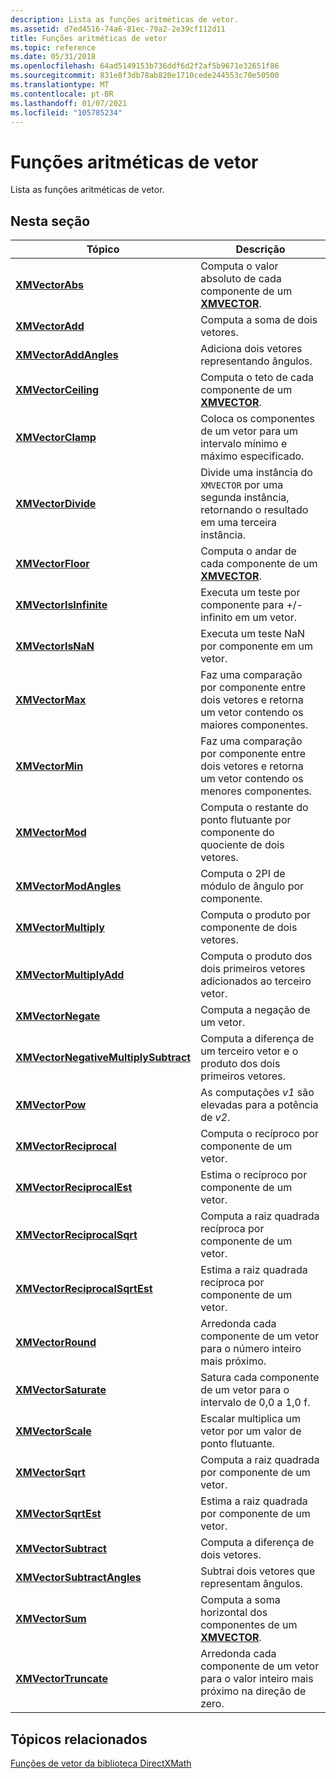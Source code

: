 ```yaml
---
description: Lista as funções aritméticas de vetor.
ms.assetid: d7ed4516-74a6-81ec-79a2-2e39cf112d11
title: Funções aritméticas de vetor
ms.topic: reference
ms.date: 05/31/2018
ms.openlocfilehash: 64ad5149153b736ddf6d2f2af5b9671e32651f86
ms.sourcegitcommit: 831e8f3db78ab820e1710cede244553c70e50500
ms.translationtype: MT
ms.contentlocale: pt-BR
ms.lasthandoff: 01/07/2021
ms.locfileid: "105785234"
---
```

# <a name="vector-arithmetic-functions"></a>Funções aritméticas de vetor

Lista as funções aritméticas de vetor.

## <a name="in-this-section"></a>Nesta seção



| Tópico                                                                                   | Descrição                                                                                                               |
|-----------------------------------------------------------------------------------------|---------------------------------------------------------------------------------------------------------------------------|
| [**XMVectorAbs**](/windows/win32/api/directxmath/nf-directxmath-xmvectorabs)<br/>                                           | Computa o valor absoluto de cada componente de um [**XMVECTOR**](xmvector-data-type.md).<br/>                    |
| [**XMVectorAdd**](/windows/win32/api/directxmath/nf-directxmath-xmvectoradd)<br/>                                           | Computa a soma de dois vetores.<br/>                                                                               |
| [**XMVectorAddAngles**](/windows/win32/api/directxmath/nf-directxmath-xmvectoraddangles)<br/>                               | Adiciona dois vetores representando ângulos.<br/>                                                                          |
| [**XMVectorCeiling**](/windows/win32/api/directxmath/nf-directxmath-xmvectorceiling)<br/>                                   | Computa o teto de cada componente de um [**XMVECTOR**](xmvector-data-type.md).<br/>                           |
| [**XMVectorClamp**](/windows/win32/api/directxmath/nf-directxmath-xmvectorclamp)<br/>                                       | Coloca os componentes de um vetor para um intervalo mínimo e máximo especificado.<br/>                                    |
| [**XMVectorDivide**](/windows/win32/api/directxmath/nf-directxmath-xmvectordivide)<br/>                                     | Divide uma instância do `XMVECTOR` por uma segunda instância, retornando o resultado em uma terceira instância.<br/>             |
| [**XMVectorFloor**](/windows/win32/api/directxmath/nf-directxmath-xmvectorfloor)<br/>                                       | Computa o andar de cada componente de um [**XMVECTOR**](xmvector-data-type.md).<br/>                             |
| [**XMVectorIsInfinite**](/windows/win32/api/directxmath/nf-directxmath-xmvectorisinfinite)<br/>                             | Executa um teste por componente para +/-infinito em um vetor.<br/>                                                    |
| [**XMVectorIsNaN**](/windows/win32/api/directxmath/nf-directxmath-xmvectorisnan)<br/>                                       | Executa um teste NaN por componente em um vetor.<br/>                                                                 |
| [**XMVectorMax**](/windows/win32/api/directxmath/nf-directxmath-xmvectormax)<br/>                                           | Faz uma comparação por componente entre dois vetores e retorna um vetor contendo os maiores componentes.<br/>  |
| [**XMVectorMin**](/windows/win32/api/directxmath/nf-directxmath-xmvectormin)<br/>                                           | Faz uma comparação por componente entre dois vetores e retorna um vetor contendo os menores componentes.<br/> |
| [**XMVectorMod**](/windows/win32/api/directxmath/nf-directxmath-xmvectormod)<br/>                                           | Computa o restante do ponto flutuante por componente do quociente de dois vetores.<br/>                            |
| [**XMVectorModAngles**](/windows/win32/api/directxmath/nf-directxmath-xmvectormodangles)<br/>                               | Computa o 2PI de módulo de ângulo por componente.<br/>                                                                   |
| [**XMVectorMultiply**](/windows/win32/api/directxmath/nf-directxmath-xmvectormultiply)<br/>                                 | Computa o produto por componente de dois vetores.<br/>                                                             |
| [**XMVectorMultiplyAdd**](/windows/win32/api/directxmath/nf-directxmath-xmvectormultiplyadd)<br/>                           | Computa o produto dos dois primeiros vetores adicionados ao terceiro vetor.<br/>                                       |
| [**XMVectorNegate**](/windows/win32/api/directxmath/nf-directxmath-xmvectornegate)<br/>                                     | Computa a negação de um vetor.<br/>                                                                             |
| [**XMVectorNegativeMultiplySubtract**](/windows/win32/api/directxmath/nf-directxmath-xmvectornegativemultiplysubtract)<br/> | Computa a diferença de um terceiro vetor e o produto dos dois primeiros vetores.<br/>                            |
| [**XMVectorPow**](/windows/win32/api/directxmath/nf-directxmath-xmvectorpow)<br/>                                           | As computações *v1* são elevadas para a potência de *v2*.<br/>                                                                     |
| [**XMVectorReciprocal**](/windows/win32/api/directxmath/nf-directxmath-xmvectorreciprocal)<br/>                             | Computa o recíproco por componente de um vetor.<br/>                                                             |
| [**XMVectorReciprocalEst**](/windows/win32/api/directxmath/nf-directxmath-xmvectorreciprocalest)<br/>                       | Estima o recíproco por componente de um vetor.<br/>                                                            |
| [**XMVectorReciprocalSqrt**](/windows/win32/api/directxmath/nf-directxmath-xmvectorreciprocalsqrt)<br/>                     | Computa a raiz quadrada recíproca por componente de um vetor.<br/>                                                 |
| [**XMVectorReciprocalSqrtEst**](/windows/win32/api/directxmath/nf-directxmath-xmvectorreciprocalsqrtest)<br/>               | Estima a raiz quadrada recíproca por componente de um vetor.<br/>                                                |
| [**XMVectorRound**](/windows/win32/api/directxmath/nf-directxmath-xmvectorround)<br/>                                       | Arredonda cada componente de um vetor para o número inteiro mais próximo.<br/>                                                      |
| [**XMVectorSaturate**](/windows/win32/api/directxmath/nf-directxmath-xmvectorsaturate)<br/>                                 | Satura cada componente de um vetor para o intervalo de 0,0 a 1,0 f.<br/>                                                |
| [**XMVectorScale**](/windows/win32/api/directxmath/nf-directxmath-xmvectorscale)<br/>                                       | Escalar multiplica um vetor por um valor de ponto flutuante.<br/>                                                          |
| [**XMVectorSqrt**](/windows/win32/api/directxmath/nf-directxmath-xmvectorsqrt)<br/>                                         | Computa a raiz quadrada por componente de um vetor.<br/>                                                            |
| [**XMVectorSqrtEst**](/windows/win32/api/directxmath/nf-directxmath-xmvectorsqrtest)<br/>                                   | Estima a raiz quadrada por componente de um vetor.<br/>                                                           |
| [**XMVectorSubtract**](/windows/win32/api/directxmath/nf-directxmath-xmvectorsubtract)<br/>                                 | Computa a diferença de dois vetores.<br/>                                                                        |
| [**XMVectorSubtractAngles**](/windows/win32/api/directxmath/nf-directxmath-xmvectorsubtractangles)<br/>                     | Subtrai dois vetores que representam ângulos.<br/>                                                                     |
| [**XMVectorSum**](/windows/win32/api/directxmath/nf-directxmath-xmvectorsum)<br/>                                           | Computa a soma horizontal dos componentes de um [**XMVECTOR**](xmvector-data-type.md).<br/>                    |
| [**XMVectorTruncate**](/windows/win32/api/directxmath/nf-directxmath-xmvectortruncate)<br/>                                 | Arredonda cada componente de um vetor para o valor inteiro mais próximo na direção de zero.<br/>                       |



 

## <a name="related-topics"></a>Tópicos relacionados

<dl> <dt>

[Funções de vetor da biblioteca DirectXMath](ovw-xnamath-reference-functions-vector.md)
</dt> </dl>

 

 
